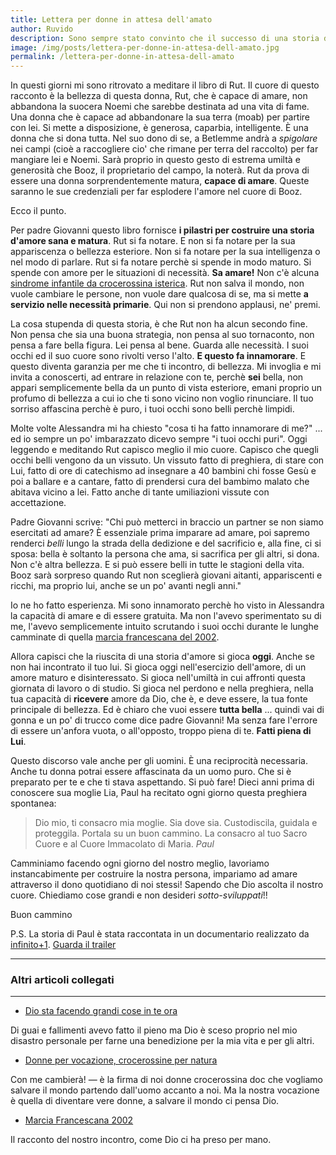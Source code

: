 ```yaml
---
title: Lettera per donne in attesa dell'amato
author: Ruvido
description: Sono sempre stato convinto che il successo di una storia d'amore dipendesse da molti fattori incontrollabili, spesso decisi dal caso. In seguito ho capito che le cose non stavano proprio così, e soprattutto, che una storia d'amore si costruisce già molto prima di incontrare l'amata!
image: /img/posts/lettera-per-donne-in-attesa-dell-amato.jpg
permalink: /lettera-per-donne-in-attesa-dell-amato
---
```


In questi giorni mi sono ritrovato a meditare il libro di Rut. Il cuore di questo racconto è la bellezza di questa donna, Rut, che è capace di amare, non abbandona la suocera Noemi che sarebbe destinata ad una vita di fame. Una donna che è capace ad abbandonare la sua terra (moab) per partire con lei. Si mette a disposizione, è generosa, caparbia, intelligente. È una donna che si dona tutta. Nel suo dono di se, a Betlemme andrà a *spigolare* nei campi (cioè a raccogliere cio' che rimane per terra del raccolto) per far mangiare lei e Noemi. Sarà proprio in questo gesto di estrema umiltà e generosità che Booz, il proprietario del campo, la noterà. Rut da prova di essere una donna sorprendentemente matura, **capace di amare**. Queste saranno le sue credenziali per far esplodere l'amore nel cuore di Booz.

Ecco il punto.

Per padre Giovanni questo libro fornisce **i pilastri per costruire una storia d'amore sana e matura**. Rut si fa notare. E non si fa notare per la sua appariscenza o bellezza esteriore. Non si fa notare per la sua intelligenza o nel modo di parlare. Rut si fa notare perchè si spende in modo maturo. Si spende con amore per le situazioni di necessità. **Sa amare!** Non c'è alcuna [sindrome infantile da crocerossina isterica](http://5p2p.it/2014/10/15/crocerossine-per-natura.html). Rut non salva il mondo, non vuole cambiare le persone, non vuole dare qualcosa di se, ma si mette **a servizio nelle necessità primarie**. Qui non si prendono applausi, ne' premi. 

La cosa stupenda di questa storia, è che Rut non ha alcun secondo fine. Non pensa che sia una buona strategia, non pensa al suo tornaconto, non pensa a fare bella figura. Lei pensa al bene. Guarda alle necessità. I suoi occhi ed il suo cuore sono rivolti verso l'alto. **E questo fa innamorare**. E questo diventa garanzia per me che ti incontro, di bellezza. Mi invoglia e mi invita a conoscerti, ad entrare in relazione con te, perchè **sei** bella, non appari semplicemente bella da un punto di vista esteriore, emani proprio un profumo di bellezza a cui io che ti sono vicino non voglio rinunciare. Il tuo sorriso affascina perchè è puro, i tuoi occhi sono belli perchè limpidi. 

Molte volte Alessandra mi ha chiesto "cosa ti ha fatto innamorare di me?" ... ed io sempre un po' imbarazzato dicevo sempre "i tuoi occhi puri". Oggi leggendo e meditando Rut capisco meglio il mio cuore. Capisco che quegli occhi belli vengono da un vissuto. Un vissuto fatto di preghiera, di stare con Lui, fatto di ore di catechismo ad insegnare a 40 bambini chi fosse Gesù e poi a ballare e a cantare, fatto di prendersi cura del bambimo malato che abitava vicino a lei. Fatto anche di tante umiliazioni vissute con accettazione.

Padre Giovanni scrive: "Chi può metterci in braccio un partner se non siamo esercitati ad amare? È essenziale prima imparare ad amare, poi sapremo renderci *belli* lungo la strada della dedizione e del sacrificio e, alla fine, ci si sposa: bella è soltanto la persona che ama, si sacrifica per gli altri, si dona. Non c'è altra bellezza. E si può essere belli in tutte le stagioni della vita. Booz sarà sorpreso quando Rut non sceglierà giovani aitanti, appariscenti e ricchi, ma proprio lui, anche se un po' avanti negli anni."

Io ne ho fatto esperienza. Mi sono innamorato perchè ho visto in Alessandra la capacità di amare e di essere gratuita. Ma non l'avevo sperimentato su di me, l'avevo semplicemente intuito scrutando i suoi occhi durante le lunghe camminate di quella [marcia francescana del 2002](http://5p2p.it/2013/07/15/marcia2002.html). 

Allora capisci che la riuscita di una storia d'amore si gioca **oggi**. Anche se non hai incontrato il tuo lui. Si gioca oggi nell'esercizio dell'amore, di un amore maturo e disinteressato. Si gioca nell'umiltà in cui affronti questa giornata di lavoro o di studio. Si gioca nel perdono e nella preghiera, nella tua capacità di **ricevere** amore da Dio, che è, e deve essere, la tua fonte principale di bellezza. Ed è chiaro che vuoi essere **tutta bella** ... quindi vai di gonna e un po' di trucco come dice padre Giovanni! Ma senza fare l'errore di essere un'anfora vuota, o all'opposto, troppo piena di te. **Fatti piena di Lui**.

Questo discorso vale anche per gli uomini. È una reciprocità necessaria. Anche tu donna potrai essere affascinata da un uomo puro. Che si è preparato per te e che ti stava aspettando. Si può fare! Dieci anni prima di conoscere sua moglie Lia, Paul ha recitato ogni giorno questa preghiera spontanea:

> Dio mio, ti consacro mia moglie. Sia dove sia. Custodiscila, guidala e proteggila. Portala su un buon cammino. La consacro al tuo Sacro Cuore e al Cuore Immacolato di Maria. <cite>Paul</cite>

Camminiamo facendo ogni giorno del nostro meglio, lavoriamo instancabimente per costruire la nostra persona, impariamo ad amare attraverso il dono quotidiano di noi stessi! Sapendo che Dio ascolta il nostro cuore. Chiediamo cose grandi e non desideri *sotto-sviluppati*!!

Buon cammino

P.S. La storia di Paul è stata raccontata in un documentario realizzato da [infinito+1](http://www.infinitomasuno.it/). [Guarda il trailer](https://www.youtube.com/watch?v=O5xcysvuU8M)

---

### Altri articoli collegati

---

- [Dio sta facendo grandi cose in te ora](http://5p2p.it/2015/09/09/dio-sta-facendo-grandi-cose-in-te-ora.html)

Di guai e fallimenti avevo fatto il pieno ma Dio è sceso proprio nel mio disastro personale per farne una benedizione per la mia vita e per gli altri.

- [Donne per vocazione, crocerossine per natura](http://5p2p.it/2014/10/15/crocerossine-per-natura.html)

Con me cambierà! — è la firma di noi donne crocerossina doc che vogliamo salvare il mondo partendo dall'uomo accanto a noi. Ma la nostra vocazione è quella di diventare vere donne, a salvare il mondo ci pensa Dio.

- [Marcia Francescana 2002](http://5p2p.it/2013/07/15/marcia2002.html)

Il racconto del nostro incontro, come Dio ci ha preso per mano.
